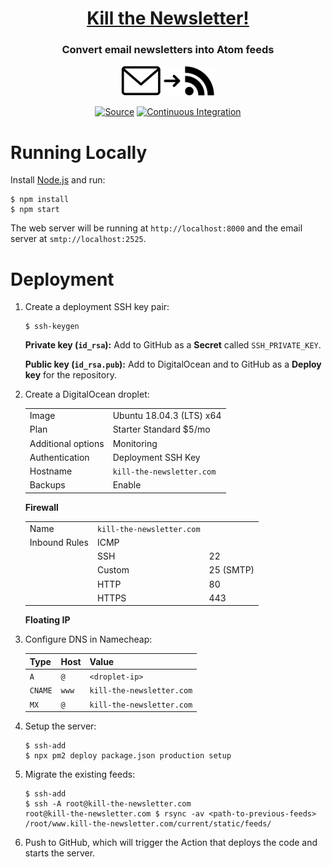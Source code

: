 <h1 align="center"><a href="https://www.kill-the-newsletter.com">Kill the Newsletter!</a></h1>
<h3 align="center">Convert email newsletters into Atom feeds</h3>
<p align="center"><img alt="Convert email newsletters into Atom feeds" src="static/logo.png" width="150" /></p>
<p align="center">
<a href="https://github.com/leafac/www.kill-the-newsletter.com"><img alt="Source" src="https://img.shields.io/badge/Source---" /></a>
<a href="https://github.com/leafac/www.kill-the-newsletter.com/actions"><img alt="Continuous Integration" src="https://github.com/leafac/www.kill-the-newsletter.com/workflows/.github/workflows/main.yml/badge.svg" /></a>
</p>

# Running Locally

Install [Node.js](https://nodejs.org/) and run:

```console
$ npm install
$ npm start
```

The web server will be running at `http://localhost:8000` and the email server at `smtp://localhost:2525`.

# Deployment

1. Create a deployment SSH key pair:

   ```console
   $ ssh-keygen
   ```

   **Private key (`id_rsa`):** Add to GitHub as a **Secret** called `SSH_PRIVATE_KEY`.

   **Public key (`id_rsa.pub`):** Add to DigitalOcean and to GitHub as a **Deploy key** for the repository.

2. Create a DigitalOcean droplet:

   |                    |                           |
   | ------------------ | ------------------------- |
   | Image              | Ubuntu 18.04.3 (LTS) x64  |
   | Plan               | Starter Standard \$5/mo   |
   | Additional options | Monitoring                |
   | Authentication     | Deployment SSH Key        |
   | Hostname           | `kill-the-newsletter.com` |
   | Backups            | Enable                    |

   **Firewall**

   |               |                           |           |
   | ------------- | ------------------------- | --------- |
   | Name          | `kill-the-newsletter.com` |           |
   | Inbound Rules | ICMP                      |           |
   |               | SSH                       | 22        |
   |               | Custom                    | 25 (SMTP) |
   |               | HTTP                      | 80        |
   |               | HTTPS                     | 443       |

   **Floating IP**

3. Configure DNS in Namecheap:

   | Type    | Host  | Value                     |
   | ------- | ----- | ------------------------- |
   | `A`     | `@`   | `<droplet-ip>`            |
   | `CNAME` | `www` | `kill-the-newsletter.com` |
   | `MX`    | `@`   | `kill-the-newsletter.com` |

4. Setup the server:

   ```console
   $ ssh-add
   $ npx pm2 deploy package.json production setup
   ```

5. Migrate the existing feeds:

   ```console
   $ ssh-add
   $ ssh -A root@kill-the-newsletter.com
   root@kill-the-newsletter.com $ rsync -av <path-to-previous-feeds> /root/www.kill-the-newsletter.com/current/static/feeds/
   ```

6. Push to GitHub, which will trigger the Action that deploys the code and starts the server.

